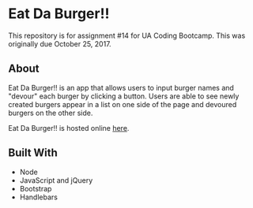# Eat Da Burger!!
This repository is for assignment #14 for UA Coding Bootcamp.
This was originally due October 25, 2017.

## About
Eat Da Burger!! is an app that allows users to input burger names and "devour" each burger by clicking a button. Users are able to see newly created burgers appear in a list on one side of the page and devoured burgers on the other side.

Eat Da Burger!! is hosted online [here](http://ulaura-eat-da-burger.herokuapp.com/).

## Built With
* Node
* JavaScript and jQuery
* Bootstrap
* Handlebars
